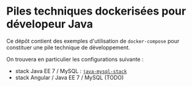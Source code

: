 # Piles techniques dockerisées pour dévelopeur Java

Ce dépôt contient des exemples d'utilisation de `docker-compose` pour constituer une pile technique de développement.

On trouvera en particulier les configurations suivante :

- stack Java EE 7 / MySQL : [`java-mysql-stack`](java-mysql-stack)
- stack Angular / Java EE 7 / MySQL (TODO)
 
